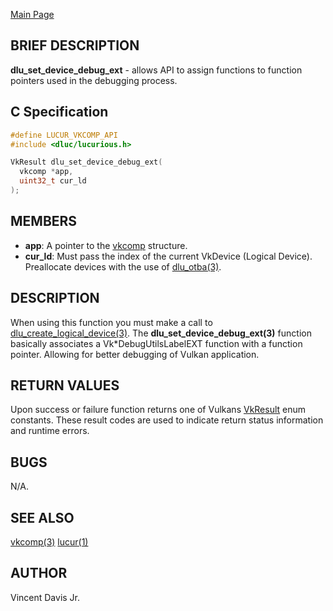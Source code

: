 <a href="https://easyip2023.github.io/lucurious-docs/" class="button">Main Page</a>

## BRIEF DESCRIPTION

**dlu_set_device_debug_ext** - allows API to assign functions to function pointers used in the debugging process. 

## C Specification

```c
#define LUCUR_VKCOMP_API
#include <dluc/lucurious.h>

VkResult dlu_set_device_debug_ext(
  vkcomp *app,
  uint32_t cur_ld
);
```

## MEMBERS

* **app**: A pointer to the [vkcomp](https://easyip2023.github.io/lucurious-docs/structs/vkcomp/vkcomp) structure.
* **cur_ld**: Must pass the index of the current VkDevice (Logical Device). Preallocate devices with the use of [dlu_otba(3)](https://easyip2023.github.io/lucurious-docs/api/utils/dlu_otba).

## DESCRIPTION

When using this function you must make a call to [dlu_create_logical_device(3)](https://easyip2023.github.io/lucurious-docs/structs/vkcomp/dlu_create_logical_device).
The **dlu_set_device_debug_ext(3)** function basically associates a Vk*DebugUtilsLabelEXT function with a function pointer. Allowing for better debugging of Vulkan
application.

## RETURN VALUES

Upon success or failure function returns one of Vulkans [VkResult](https://www.khronos.org/registry/vulkan/specs/1.1-extensions/man/html/VkResult.html)
enum constants. These result codes are used to indicate return status information and runtime errors.

## BUGS

N/A.

## SEE ALSO

[vkcomp(3)](https://easyip2023.github.io/lucurious-docs/structs/vkcomp/vkcomp)
[lucur(1)](https://easyip2023.github.io/lucurious-docs/cmd/lucur)

## AUTHOR

Vincent Davis Jr.